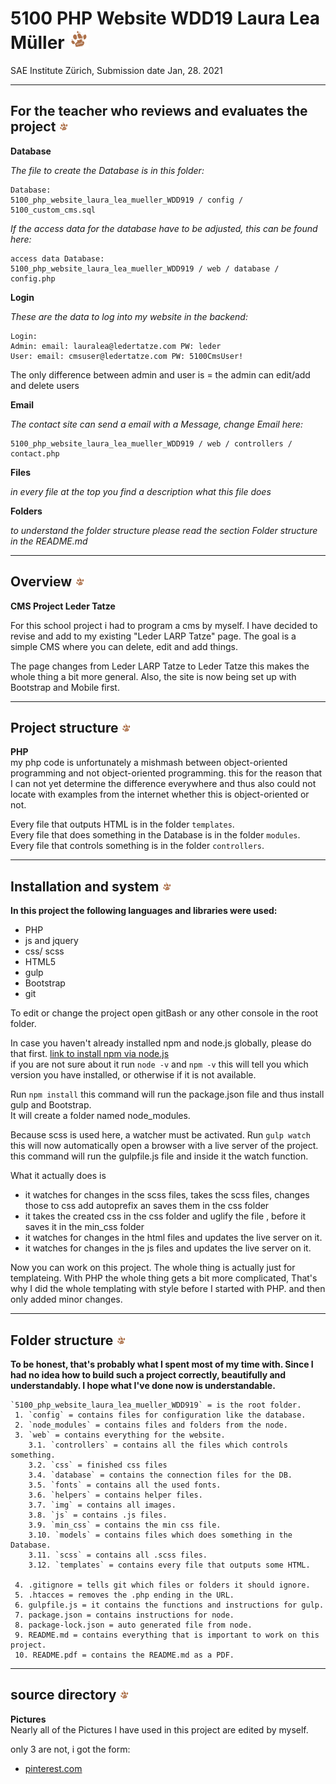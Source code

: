 # 5100 PHP Website WDD19 Laura Lea Müller ![paw](web/img/favicon/favicon-32x32.png)
SAE Institute Zürich, Submission date Jan, 28. 2021
***

## For the teacher who reviews and evaluates the project ![paw](web/img/favicon/favicon-16x16.png)
**Database**

_The file to create the Database is in this folder:_

    Database:
    5100_php_website_laura_lea_mueller_WDD919 / config / 5100_custom_cms.sql

_If the access data for the database have to be adjusted, this can be found here:_

    access data Database:
    5100_php_website_laura_lea_mueller_WDD919 / web / database / config.php

**Login**

_These are the data to log into my website in the backend:_

    Login:
    Admin: email: lauralea@ledertatze.com PW: leder
    User: email: cmsuser@ledertatze.com PW: 5100CmsUser!

The only difference between admin and user is = the admin can edit/add and delete users

**Email**

_The contact site can send a email with a Message, change Email here:_

    5100_php_website_laura_lea_mueller_WDD919 / web / controllers / contact.php

**Files**

_in every file at the top you find a description what this file does_

**Folders**

_to understand the folder structure please read the section Folder structure in the README.md_
***

## Overview ![paw](web/img/favicon/favicon-16x16.png)
**CMS Project Leder Tatze**

For this school project i had to program a cms by myself.
I have decided to revise and add to my existing "Leder LARP Tatze" page.
The goal is a simple CMS where you can delete, edit and add things.

The page changes from Leder LARP Tatze to Leder Tatze this makes the whole thing a bit more general. 
Also, the site is now being set up with Bootstrap and Mobile first.
***

## Project structure ![paw](web/img/favicon/favicon-16x16.png)  
**PHP**  
my php code is unfortunately a mishmash between object-oriented programming and not object-oriented programming. 
this for the reason that I can not yet determine the difference everywhere and thus also could not locate with examples 
from the internet whether this is object-oriented or not.

Every file that outputs HTML is in the folder `templates`.  
Every file that does something in the Database is in the folder `modules`.  
Every file that controls something is in the folder `controllers`.
***

## Installation and system ![paw](web/img/favicon/favicon-16x16.png)  
**In this project the following languages and libraries were used:**
 * PHP
 * js and jquery
 * css/ scss
 * HTML5
 * gulp
 * Bootstrap
 * git
 
To edit or change the project open gitBash or any other console in the root folder.

In case you haven't already installed npm and node.js globally, please do that first. [link to install npm via node.js ](https://www.npmjs.com/get-npm)  
   if you are not sure about it run `node -v` and `npm -v` this will tell you which version you have installed, or otherwise if it is not available.

Run `npm install` this command will run the package.json file and thus install gulp and Bootstrap.  
It will create a folder named node_modules.

Because scss is used here, a watcher must be activated. Run `gulp watch`  
 this will now automatically open a browser with a live server of the project.
this command will run the gulpfile.js file and inside it the watch function.

What it actually does is
* it watches for changes in the scss files, takes the scss files, changes those to css add autoprefix an saves them in the css folder
* it takes the created css in the css folder and uglify the file , before it saves it in the min_css folder
* it watches for changes in the html files and updates the live server on it.
* it watches for changes in the js files and updates the live server on it.

Now you can work on this project.
The whole thing is actually just for templateing.
With PHP the whole thing gets a bit more complicated, That's why I did the whole templating with style before I started with PHP. and then only added minor changes.
***

## Folder structure ![paw](web/img/favicon/favicon-16x16.png)
**To be honest, that's probably what I spent most of my time with.
  Since I had no idea how to build such a project correctly, beautifully and understandably.
  I hope what I've done now is understandable.**  

    `5100_php_website_laura_lea_mueller_WDD919` = is the root folder.
     1. `config` = contains files for configuration like the database.
     2. `node_modules` = contains files and folders from the node.
     3. `web` = contains everything for the website.
        3.1. `controllers` = contains all the files which controls something.
        3.2. `css` = finished css files
        3.4. `database` = contains the connection files for the DB.
        3.5. `fonts` = contains all the used fonts.
        3.6. `helpers` = contains helper files.
        3.7. `img` = contains all images.
        3.8. `js` = contains .js files.
        3.9. `min_css` = contains the min css file.
        3.10. `models` = contains files which does something in the Database.
        3.11. `scss` = contains all .scss files.
        3.12. `templates` = contains every file that outputs some HTML.
     
     4. .gitignore = tells git which files or folders it should ignore.
     5. .htacces = removes the .php ending in the URL.
     6. gulpfile.js = it contains the functions and instructions for gulp.
     7. package.json = contains instructions for node.
     8. package-lock.json = auto generated file from node.
     9. README.md = contains everything that is important to work on this project.
     10. README.pdf = contains the README.md as a PDF.
 
***

## source directory ![paw](web/img/favicon/favicon-16x16.png)
**Pictures**  
Nearly all of the Pictures I have used in this project are edited by myself.

only 3 are not, i got the form:
* [pinterest.com](https://www.pinterest.de/pin/535295105706622703/) 

